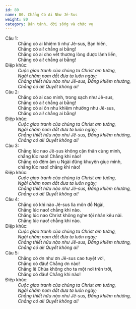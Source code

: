 ```yaml
---
id: 80
name: 80. Chẳng Có Ai Như Jê-Sus
weight: 80
category: Bản tánh, đời sống và chức vụ
---
```

<dl><dt>Câu 1:</dt><dd data-verse="1">Chẳng có ai khiêm ti như Jê-sus, Bạn hiền, <br/>Chẳng có ai! chẳng ai bằng! <br/>Chẳng có ai cho vết thương lòng được lành liền, <br/>Chẳng có ai! chẳng ai bằng! </dd><dt>Điệp khúc:</dt><dd data-chorus="1"><em>Cuộc giao tranh của chúng ta Christ am tường, <br/>Ngài chăm nom dắt đưa ta luôn ngày; <br/>Chẳng thiết hữu nào như Jê-sus, Đấng khiêm nhường, <br/>Chẳng có ai! Quyết không ai! </em></dd><dt>Câu 2:</dt><dd data-verse="2">Chẳng có ai cao minh, trong sạch như Jê-sus, <br/>Chẳng có ai! chẳng ai bằng! <br/>Chẳng có ai ôn nhu khiêm nhường như Jê-sus, <br/>Chẳng có ai! chẳng ai bằng! </dd><dt>Điệp khúc:</dt><dd data-chorus="1"><em>Cuộc giao tranh của chúng ta Christ am tường, <br/>Ngài chăm nom dắt đưa ta luôn ngày; <br/>Chẳng thiết hữu nào như Jê-sus, Đấng khiêm nhường, <br/>Chẳng có ai! Quyết không ai! </em></dd><dt>Câu 3:</dt><dd data-verse="3">Chẳng lúc nao Jê-sus không cận thân cùng mình, <br/>chẳng lúc nao! Chẳng khi nào! <br/>Chẳng có đêm âm u Ngài đừng khuyên giục mình, <br/>chẳng lúc nao! chẳng khi nào! </dd><dt>Điệp khúc:</dt><dd data-chorus="1"><em>Cuộc giao tranh của chúng ta Christ am tường, <br/>Ngài chăm nom dắt đưa ta luôn ngày; <br/>Chẳng thiết hữu nào như Jê-sus, Đấng khiêm nhường, <br/>Chẳng có ai! Quyết không ai! </em></dd><dt>Câu 4:</dt><dd data-verse="4">Chẳng có khi nào Jê-sus lìa môn đồ Ngài, <br/>Chẳng lúc nao! chẳng khi nào. <br/>Chẳng lúc nao Christ không nghe tội nhân kêu nài. <br/>Chẳng lúc nao! chẳng khi nào. </dd><dt>Điệp khúc:</dt><dd data-chorus="1"><em>Cuộc giao tranh của chúng ta Christ am tường, <br/>Ngài chăm nom dắt đưa ta luôn ngày; <br/>Chẳng thiết hữu nào như Jê-sus, Đấng khiêm nhường, <br/>Chẳng có ai! Quyết không ai! </em></dd><dt>Câu 5:</dt><dd data-verse="5">Chẳng có ơn như ơn Jê-sus cao tuyệt vời, <br/>Chẳng có đâu! Chẳng ơn nào! <br/>Chẳng lẽ Chúa không cho ta một nơi trên trời, <br/>Chẳng có đâu! Chẳng khi nào! </dd><dt>Điệp khúc:</dt><dd data-chorus="1"><em>Cuộc giao tranh của chúng ta Christ am tường, <br/>Ngài chăm nom dắt đưa ta luôn ngày; <br/>Chẳng thiết hữu nào như Jê-sus, Đấng khiêm nhường, <br/>Chẳng có ai! Quyết không ai! </em></dd></dl>

